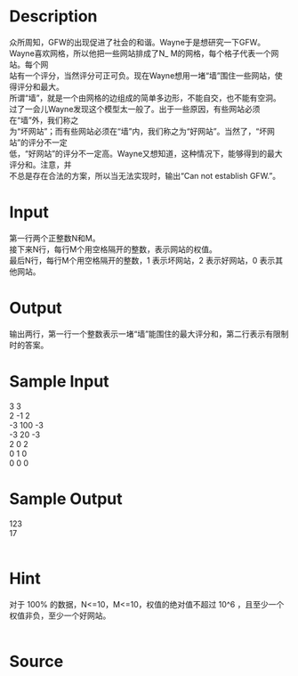 
# Description

<div class="content"><div>众所周知，GFW的出现促进了社会的和谐。Wayne于是想研究一下GFW。</div>
<div>Wayne喜欢网格，所以他把一些网站排成了N_ M的网格，每个格子代表一个网站。每个网</div>
<div>站有一个评分，当然评分可正可负。现在Wayne想用一堵“墙”围住一些网站，使得评分和最大。</div>
<div>所谓“墙”，就是一个由网格的边组成的简单多边形，不能自交，也不能有空洞。</div>
<div>过了一会儿Wayne发现这个模型太一般了。出于一些原因，有些网站必须在“墙”外，我们称之</div>
<div>为“坏网站”；而有些网站必须在“墙”内，我们称之为“好网站”。当然了，“坏网站”的评分不一定</div>
<div>低，“好网站”的评分不一定高。Wayne又想知道，这种情况下，能够得到的最大评分和。注意，并</div>
<div>不总是存在合法的方案，所以当无法实现时，输出“Can not establish GFW.”。</div>
<div></div>
<p></p></div>

# Input

<div class="content"><div></div>
<div>第一行两个正整数N和M。</div>
<div>接下来N行，每行M个用空格隔开的整数，表示网站的权值。</div>
<div>最后N行，每行M个用空格隔开的整数，1 表示坏网站，2 表示好网站，0 表示其他网站。</div>
<div>
<p></p>
</div></div>

# Output

<div class="content"><div>输出两行，第一行一个整数表示一堵“墙”能围住的最大评分和，第二行表示有限制时的答案。</div>
<div></div>
<p></p></div>

# Sample Input

<div class="content"><span class="sampledata">3 3<br/>
2 -1 2<br/>
-3 100 -3<br/>
-3 20 -3<br/>
2 0 2<br/>
0 1 0<br/>
0 0 0</span></div>

# Sample Output

<div class="content"><span class="sampledata">123<br/>
17 <br/>
 <br/>
 </span></div>

# Hint

<div class="content"><p></p><div>对于 100% 的数据，N&lt;=10，M&lt;=10，权值的绝对值不超过 10^6 ，且至少一个权值非负，至少一个好网站。</div><br/>
<p></p><p></p></div>

# Source

<div class="content"><p><a href="problemset.php?search="></a></p></div>

